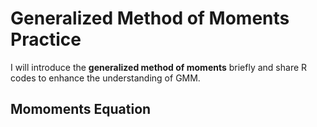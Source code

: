 # Generalized Method of Moments Practice

I will introduce the **generalized method of moments** briefly and share R codes to enhance the understanding of GMM.

## Momoments Equation